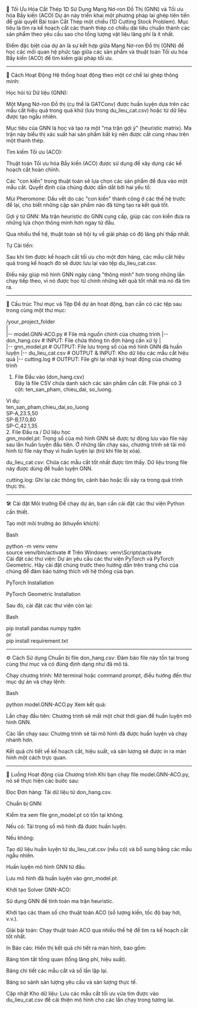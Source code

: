 🤖 Tối Ưu Hóa Cắt Thép 1D Sử Dụng Mạng Nơ-ron Đồ Thị (GNN) và Tối ưu hóa Bầy kiến (ACO)
Dự án này triển khai một phương pháp lai ghép tiên tiến để giải quyết Bài toán Cắt Thép một chiều (1D Cutting Stock Problem). 
Mục tiêu là tìm ra kế hoạch cắt các thanh thép có chiều dài tiêu 
chuẩn thành các sản phẩm theo yêu cầu sao cho tổng lượng vật liệu lãng phí là ít nhất.

Điểm đặc biệt của dự án là sự kết hợp giữa Mạng Nơ-ron Đồ thị (GNN) để học các mối quan hệ phức tạp giữa các sản phẩm và thuật toán Tối ưu hóa Bầy kiến (ACO) để tìm kiếm giải pháp tối ưu.

--------------------------------------------------------------------------------------------------------------------------------

🚀 Cách Hoạt Động
Hệ thống hoạt động theo một cơ chế lai ghép thông minh:

Học hỏi từ Dữ liệu (GNN):

Một Mạng Nơ-ron Đồ thị (cụ thể là GATConv) được huấn luyện dựa trên các mẫu cắt hiệu quả trong quá khứ (lưu trong du_lieu_cat.csv) hoặc từ dữ liệu được tạo ngẫu nhiên.

Mục tiêu của GNN là học và tạo ra một "ma trận gợi ý" (heuristic matrix). Ma trận này biểu thị xác suất hai sản phẩm bất kỳ nên được cắt cùng nhau trên một thanh thép.

Tìm kiếm Tối ưu (ACO):

Thuật toán Tối ưu hóa Bầy kiến (ACO) được sử dụng để xây dựng các kế hoạch cắt hoàn chỉnh.

Các "con kiến" trong thuật toán sẽ lựa chọn các sản phẩm để đưa vào một mẫu cắt. Quyết định của chúng được dẫn dắt bởi hai yếu tố:

Mùi Pheromone: Dấu vết do các "con kiến" thành công ở các thế hệ trước để lại, cho biết những cặp sản phẩm nào đã từng tạo ra kết quả tốt.

Gợi ý từ GNN: Ma trận heuristic do GNN cung cấp, giúp các con kiến đưa ra những lựa chọn thông minh hơn ngay từ đầu.

Qua nhiều thế hệ, thuật toán sẽ hội tụ về giải pháp có độ lãng phí thấp nhất.

Tự Cải tiến:

Sau khi tìm được kế hoạch cắt tối ưu cho một đơn hàng, các mẫu cắt hiệu quả trong kế hoạch đó sẽ được lưu lại vào tệp du_lieu_cat.csv.

Điều này giúp mô hình GNN ngày càng "thông minh" hơn trong những lần chạy tiếp theo, vì nó được học từ chính những kết quả tốt nhất mà nó đã tìm ra.

--------------------------------------------------------------------------------------------------------------------------------

📁 Cấu trúc Thư mục và Tệp
Để dự án hoạt động, bạn cần có các tệp sau trong cùng một thư mục:

/your_project_folder  
  |  
  |-- model.GNN-ACO.py           # File mã nguồn chính của chương trình
  |-- don_hang.csv               # INPUT: File chứa thông tin đơn hàng cần xử lý
  |  
  |-- gnn_model.pt               # OUTPUT: File lưu trọng số của mô hình GNN đã huấn luyện
  |-- du_lieu_cat.csv            # OUTPUT & INPUT: Kho dữ liệu các mẫu cắt hiệu quả
  |-- cutting.log                # OUTPUT: File ghi lại nhật ký hoạt động của chương trình
1. File Đầu vào (don_hang.csv)  
Đây là file CSV chứa danh sách các sản phẩm cần cắt. File phải có 3 cột: ten_san_pham, chieu_dai, so_luong.  

Ví dụ:   
  ten_san_pham,chieu_dai,so_luong  
  SP-A,23.5,50  
  SP-B,17.0,80  
  SP-C,42.1,35  
2. File Đầu ra / Dữ liệu học  
gnn_model.pt: Trọng số của mô hình GNN sẽ được tự động lưu vào file này sau lần huấn luyện đầu tiên. Ở những lần chạy sau, chương trình sẽ tải mô hình từ file này thay vì huấn luyện lại (trừ khi file bị xóa).

du_lieu_cat.csv: Chứa các mẫu cắt tốt nhất được tìm thấy. Dữ liệu trong file này được dùng để huấn luyện GNN.

cutting.log: Ghi lại các thông tin, cảnh báo hoặc lỗi xảy ra trong quá trình thực thi.

--------------------------------------------------------------------------------------------------------------------------------

🛠️ Cài đặt Môi trường
Để chạy dự án, bạn cần cài đặt các thư viện Python cần thiết.

Tạo một môi trường ảo (khuyến khích):

Bash

python -m venv venv  
source venv/bin/activate  # Trên Windows: venv\Scripts\activate  
Cài đặt các thư viện: Dự án yêu cầu các thư viện PyTorch và PyTorch Geometric. Hãy cài đặt chúng trước theo hướng dẫn trên trang chủ của chúng để đảm bảo tương thích với hệ thống của bạn.

PyTorch Installation  

PyTorch Geometric Installation  

Sau đó, cài đặt các thư viện còn lại:  

Bash

  pip install pandas numpy tqdm  
or   
  pip install requirement.txt  

--------------------------------------------------------------------------------------------------------------------------------

⚙️ Cách Sử dụng
Chuẩn bị file don_hang.csv: Đảm bảo file này tồn tại trong cùng thư mục và có đúng định dạng như đã mô tả.

Chạy chương trình: Mở terminal hoặc command prompt, điều hướng đến thư mục dự án và chạy lệnh:

Bash

python model.GNN-ACO.py
Xem kết quả:

Lần chạy đầu tiên: Chương trình sẽ mất một chút thời gian để huấn luyện mô hình GNN.

Các lần chạy sau: Chương trình sẽ tải mô hình đã được huấn luyện và chạy nhanh hơn.

Kết quả chi tiết về kế hoạch cắt, hiệu suất, và sản lượng sẽ được in ra màn hình một cách trực quan.

--------------------------------------------------------------------------------------------------------------------------------

📜 Luồng Hoạt động của Chương trình
Khi bạn chạy file model.GNN-ACO.py, nó sẽ thực hiện các bước sau:

Đọc Đơn hàng: Tải dữ liệu từ don_hang.csv.

Chuẩn bị GNN:

Kiểm tra xem file gnn_model.pt có tồn tại không.

Nếu có: Tải trọng số mô hình đã được huấn luyện.

Nếu không:

Tạo dữ liệu huấn luyện từ du_lieu_cat.csv (nếu có) và bổ sung bằng các mẫu ngẫu nhiên.

Huấn luyện mô hình GNN từ đầu.

Lưu mô hình đã huấn luyện vào gnn_model.pt.

Khởi tạo Solver GNN-ACO:

Sử dụng GNN để tính toán ma trận heuristic.

Khởi tạo các tham số cho thuật toán ACO (số lượng kiến, tốc độ bay hơi, v.v.).

Giải bài toán: Chạy thuật toán ACO qua nhiều thế hệ để tìm ra kế hoạch cắt tốt nhất.

In Báo cáo: Hiển thị kết quả chi tiết ra màn hình, bao gồm:

Bảng tóm tắt tổng quan (tổng lãng phí, hiệu suất).

Bảng chi tiết các mẫu cắt và số lần lặp lại.

Bảng so sánh sản lượng yêu cầu và sản lượng thực tế.

Cập nhật Kho dữ liệu: Lưu các mẫu cắt tối ưu vừa tìm được vào du_lieu_cat.csv để cải thiện mô hình cho các lần chạy trong tương lai.
